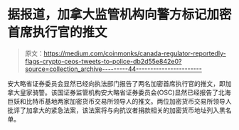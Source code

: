 # 据报道，加拿大监管机构向警方标记加密首席执行官的推文

> 原文：<https://medium.com/coinmonks/canada-regulator-reportedly-flags-crypto-ceos-tweets-to-police-db2d55e842e0?source=collection_archive---------44----------------------->

安大略省证券委员会显然已经向执法部门报告了两名加密首席执行官的推文，即加拿大皇家骑警。该国证券监管机构安大略省证券委员会(OSC)显然已经报告了北海巨妖和比特币基地两家加密货币交易所领导人的推文。两位加密货币交易所领导人批评了加拿大的紧急法案，该法案将与向抗议者捐款相关的加密货币地址列入黑名单。
